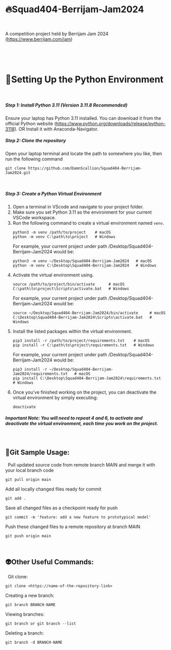 # 🔥Squad404-Berrijam-Jam2024

&nbsp;

A competition project held by Berrijam Jam 2024 (https://www.berrijam.com/jam)

&nbsp;

&nbsp;

# 🚀Setting Up the Python Environment
&nbsp;
##### Step 1: Install Python 3.11 (Version 3.11.8 Recommended)
Ensure your laptop has Python 3.11 installed. 
You can download it from the official Python website (https://www.python.org/downloads/release/python-3118).
OR
Install it with Anaconda-Navigator.
&nbsp;
##### Step 2: Clone the repository
Open your laptop terminal and locate the path to somewhere you like, then run the following command
```
git clone https://github.com/DamnScallion/Squad404-Berrijam-Jam2024.git
```
&nbsp;
##### Step 3: Create a Python Virtual Environment
1. Open a terminal in VScode and navigate to your project folder.
2. Make sure you set Python 3.11 as the environment for your current VSCode workspace.
3. Run the following command to create a virtual environment named `venv`.
   ```
   python3 -m venv /path/to/project    # macOS
   python -m venv C:\path\to\project   # Windows
   ```
   For example, your current project under path /Desktop/Squad404-Berrijam-Jam2024 would be:
   ```
   python3 -m venv ~/Desktop/Squad404-Berrijam-Jam2024   # macOS
   python -m venv C:\Desktop\Squad404-Berrijam-Jam2024   # Windows
   ```
4. Activate the virtual environment using.
   ```
   source /path/to/project/bin/activate      # macOS
   C:\path\to\project\Scripts\activate.bat   # Windows
   ```
   For example, your current project under path /Desktop/Squad404-Berrijam-Jam2024 would be:
   ```
   source ~/Desktop/Squad404-Berrijam-Jam2024/bin/activate     # macOS
   C:\Desktop\Squad404-Berrijam-Jam2024\Scripts\activate.bat   # Windows
   ```
5. Install the listed packages within the virtual environment.
   ```
   pip3 install -r /path/to/project/requirements.txt    # macOS
   pip install -r C:\path\to\project\requirements.txt   # Windows
   ```
   For example, your current project under path /Desktop/Squad404-Berrijam-Jam2024 would be:
   ```
   pip3 install -r ~/Desktop/Squad404-Berrijam-Jam2024/requirements.txt   # macOS
   pip install C:\Desktop\Squad404-Berrijam-Jam2024\requirements.txt      # Windows
   ```
6. Once you've finished working on the project, you can deactivate the virtual environment by simply executing:
   ```
   deactivate
   ```
##### Important Note: You will need to repeat 4 and 6, to activate and deactivate the virtual environment, each time you work on the project.
&nbsp;
&nbsp;
&nbsp;
## 👻Git Sample Usage:
&nbsp;
Pull updated source code from remote branch MAIN and merge it with your local branch code
```
git pull origin main
```
Add all locally changed files ready for commit
```
git add .
```
Save all changed files as a checkpoint ready for push
```
git commit -m 'feature: add a new feature to prototypical model'
```
Push these changed files to a remote repository at branch MAIN
```
git push origin main
```
&nbsp;
&nbsp;
&nbsp;
## 👽Other Useful Commands:
&nbsp;
Git clone:
```
git clone <https://name-of-the-repository-link>
```
Creating a new branch:
```
git branch BRANCH-NAME
```
Viewing branches:
```
git branch or git branch --list
```

Deleting a branch:
```
git branch -d BRANCH-NAME
```
